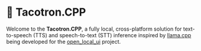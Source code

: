 # 📢 Tacotron.CPP

Welcome to the **Tacotron.CPP**, a fully local, cross-platform solution for text-to-speech (TTS) and speech-to-text (STT) inference inspired by [llama.cpp](https://github.com/ggerganov/llama.cpp) being developed for the [open_local_ui](https://github.com/WilliamKarolDiCioccio/open_local_ui) project.
